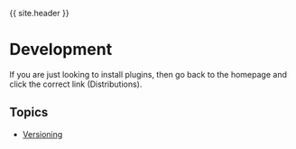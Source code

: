 {{ site.header }}

# Development

If you are just looking to install plugins, then go back to the homepage and click the correct link (Distributions).

## Topics

- [Versioning](versioning.md)